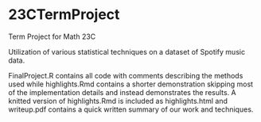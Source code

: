 # 23CTermProject
Term Project for Math 23C

Utilization of various statistical techniques on a dataset of Spotify music data.

FinalProject.R contains all code with comments describing the methods used while highlights.Rmd contains a shorter demonstration skipping most of the implementation details and instead demonstrates the results. A knitted version of highlights.Rmd is included as highlights.html and writeup.pdf contains a quick written summary of our work and techniques.
